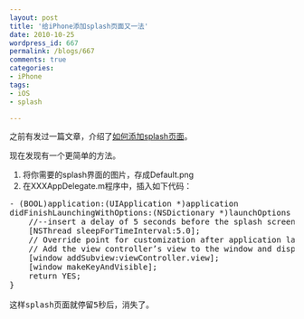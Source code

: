 ```yaml
---
layout: post
title: '给iPhone添加splash页面又一法'
date: 2010-10-25
wordpress_id: 667
permalink: /blogs/667
comments: true
categories:
- iPhone
tags:
- iOS
- splash

---
```

之前有发过一篇文章，介绍了<a href="http://blog.prosight.me/index.php/2009/06/118">如何添加splash页面</a>。 

现在发现有一个更简单的方法。 

1. 将你需要的splash界面的图片，存成Default.png
2. 在XXXAppDelegate.m程序中，插入如下代码：
<pre class="prettyprint linenums">
- (BOOL)application:(UIApplication *)application
didFinishLaunchingWithOptions:(NSDictionary *)launchOptions {
    //--insert a delay of 5 seconds before the splash screen disappears--
    [NSThread sleepForTimeInterval:5.0];
    // Override point for customization after application launch.
    // Add the view controller’s view to the window and display.
    [window addSubview:viewController.view];
    [window makeKeyAndVisible];
    return YES;
}

这样splash页面就停留5秒后，消失了。 
</pre>
